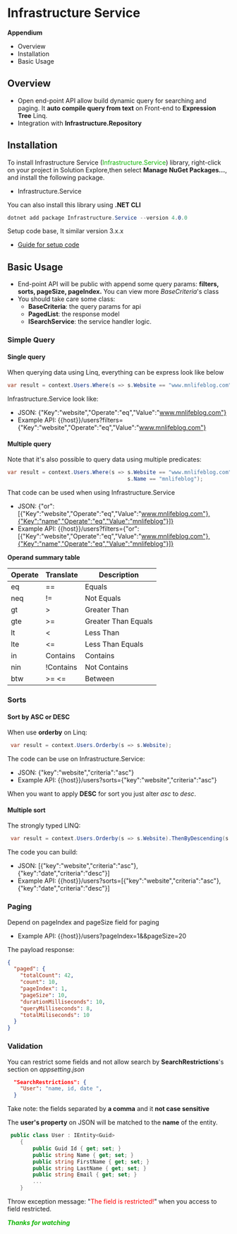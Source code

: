 # Infrastructure Service

**Appendium**

- Overview
- Installation
- Basic Usage

## Overview

- Open end-point API allow build dynamic query for searching and paging. It **auto compile query from text** on Front-end to **Expression Tree** Linq.
- Integration with **Infrastructure.Repository**

## Installation

To install Infrastructure Service (<font color=#0fb503>Infrastructure.Service</font>) library, right-click on your project in Solution Explore,then select **Manage NuGet Packages...**, and install the following package.

- Infrastructure.Service

You can also install this library using **.NET CLI**

```cs
dotnet add package Infrastructure.Service --version 4.0.0
```

Setup code base, It similar version 3.x.x

- [Guide for setup code](<!https://www.mnlifeblog.com/posts/Dynamic-Search-(continue)-post23.html>)

## Basic Usage

- End-point API will be public with append some query params: **filters, sorts, pageSize, pageIndex.** You can view more _BaseCriteria_'s class
- You should take care some class:
  - **BaseCriteria**: the query params for api
  - **PagedList**: the response model
  - **ISearchService**: the service handler logic.

### Simple Query

#### Single query

When querying data using Linq, everything can be express look like below

```cs
var result = context.Users.Where(s => s.Website == "www.mnlifeblog.com");
```

Infrastructure.Service look like:

- JSON: {"Key":"website","Operate":"eq","Value":"www.mnlifeblog.com"}
- Example API: {{host}}/users?filters={"Key":"website","Operate":"eq","Value":"www.mnlifeblog.com"}

#### Multiple query

Note that it's also possible to query data using multiple predicates:

```cs
var result = context.Users.Where(s => s.Website == "www.mnlifeblog.com" ||
                                      s.Name == "mnlifeblog");

```

That code can be used when using Infrastructure.Service

- JSON: {"or":[{"Key":"website","Operate":"eq","Value":"www.mnlifeblog.com"},{"Key":"name","Operate":"eq","Value":"mnlifeblog"}]}
- Example API: {{host}}/users?filters={"or":[{"Key":"website","Operate":"eq","Value":"www.mnlifeblog.com"},{"Key":"name","Operate":"eq","Value":"mnlifeblog"}]}

**Operand summary table**

| Operate | Translate | Description         |
| ------- | --------- | ------------------- |
| eq      | ==        | Equals              |
| neq     | !=        | Not Equals          |
| gt      | >         | Greater Than        |
| gte     | >=        | Greater Than Equals |
| lt      | <         | Less Than           |
| lte     | <=        | Less Than Equals    |
| in      | Contains  | Contains            |
| nin     | !Contains | Not Contains        |
| btw     | >= <=     | Between             |

### Sorts

#### Sort by ASC or DESC

When use **orderby** on Linq:

```cs
 var result = context.Users.Orderby(s => s.Website);
```

The code can be use on Infrastructure.Service:

- JSON: {"key":"website","criteria":"asc"}
- Example API: {{host}}/users?sorts={"key":"website","criteria":"asc"}

When you want to apply **DESC** for sort you just alter _asc_ to _desc_.

#### Multiple sort

The strongly typed LINQ:

```cs
 var result = context.Users.Orderby(s => s.Website).ThenByDescending(s => s.Date);
```

The code you can build:

- JSON: [{"key":"website","criteria":"asc"},{"key":"date","criteria":"desc"}]
- Example API: {{host}}/users?sorts=[{"key":"website","criteria":"asc"},{"key":"date","criteria":"desc"}]

### Paging

Depend on pageIndex and pageSize field for paging

- Example API: {{host}}/users?pageIndex=1&&pageSize=20

The payload response:

```json
{
  "paged": {
    "totalCount": 42,
    "count": 10,
    "pageIndex": 1,
    "pageSize": 10,
    "durationMilliseconds": 10,
    "queryMilliseconds": 8,
    "totalMiliseconds": 10
  }
}
```

### Validation

You can restrict some fields and not allow search by **SearchRestrictions**'s section on _appsetting.json_

```json
  "SearchRestrictions": {
    "User": "name, id, date ",
  }
```

Take note: the fields separated by **a comma** and it **not case sensitive**

The **user's property** on JSON will be matched to the **name** of the entity.

```cs
 public class User : IEntity<Guid>
    {
        public Guid Id { get; set; }
        public string Name { get; set; }
        public string FirstName { get; set; }
        public string LastName { get; set; }
        public string Email { get; set; }
        ...
    }
```

Throw exception message: "<font color=red>The field is restricted!</font>" when you access to field restricted.

**<font color=#0fb503>_Thanks for watching_</font>**
